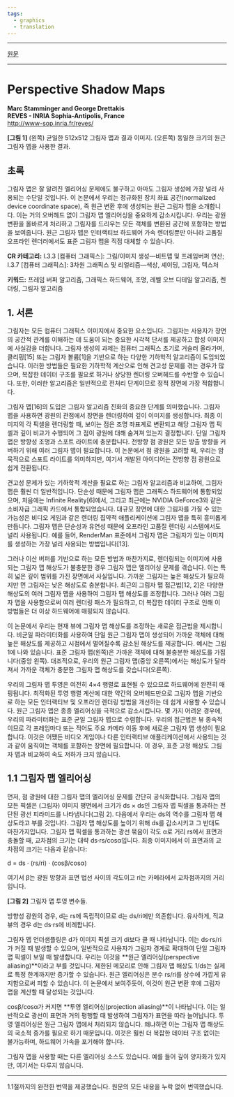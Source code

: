 ```yaml
---
tags:
  - graphics
  - translation
---
```


---

[원문](https://www-sop.inria.fr/reves/Basilic/2002/SD02/PerspectiveShadowMaps.pdf)

---


# Perspective Shadow Maps

**Marc Stamminger and George Drettakis**  
**REVES - INRIA Sophia-Antipolis, France**  
http://www-sop.inria.fr/reves/

**[그림 1]** (왼쪽) 균일한 512x512 그림자 맵과 결과 이미지. (오른쪽) 동일한 크기의 원근 그림자 맵을 사용한 결과.

## 초록

그림자 맵은 잘 알려진 엘리어싱 문제에도 불구하고 아마도 그림자 생성에 가장 널리 사용되는 수단일 것입니다. 이 논문에서 우리는 정규화된 장치 좌표 공간(normalized device coordinate space), 즉 원근 변환 후에 생성되는 원근 그림자 맵을 소개합니다. 이는 거의 오버헤드 없이 그림자 맵 엘리어싱을 중요하게 감소시킵니다. 우리는 광원 변환을 올바르게 처리하고 그림자를 드리우는 모든 객체를 변환된 공간에 포함하는 방법을 보여줍니다. 원근 그림자 맵은 인터랙티브 하드웨어 가속 렌더링뿐만 아니라 고품질 오프라인 렌더러에서도 표준 그림자 맵을 직접 대체할 수 있습니다.

**CR 카테고리:** I.3.3 [컴퓨터 그래픽스]: 그림/이미지 생성—비트맵 및 프레임버퍼 연산; I.3.7 [컴퓨터 그래픽스]: 3차원 그래픽스 및 리얼리즘—색상, 셰이딩, 그림자, 텍스처

**키워드:** 프레임 버퍼 알고리즘, 그래픽스 하드웨어, 조명, 레벨 오브 디테일 알고리즘, 렌더링, 그림자 알고리즘

## 1. 서론

그림자는 모든 컴퓨터 그래픽스 이미지에서 중요한 요소입니다. 그림자는 사용자가 장면의 공간적 관계를 이해하는 데 도움이 되는 중요한 시각적 단서를 제공하고 합성 이미지에 사실감을 더합니다. 그림자 생성의 과제는 컴퓨터 그래픽스 초기로 거슬러 올라가며, 클리핑[15] 또는 그림자 볼륨[1]을 기반으로 하는 다양한 기하학적 알고리즘이 도입되었습니다. 이러한 방법들은 필요한 기하학적 계산으로 인해 견고성 문제를 겪는 경우가 많으며, 복잡한 데이터 구조를 필요로 하거나 상당한 렌더링 오버헤드를 수반할 수 있습니다. 또한, 이러한 알고리즘은 일반적으로 전처리 단계이므로 정적 장면에 가장 적합합니다.

그림자 맵[16]의 도입은 그림자 알고리즘 진화의 중요한 단계를 의미했습니다. 그림자 맵을 사용하면 광원의 관점에서 장면을 렌더링하여 깊이 이미지를 생성합니다. 최종 이미지의 각 픽셀을 렌더링할 때, 보이는 점은 조명 좌표계로 변환되고 해당 그림자 맵 픽셀과 깊이 비교가 수행되어 그 점이 광원에 대해 숨겨져 있는지 결정합니다. 단일 그림자 맵은 방향성 조명과 스포트 라이트에 충분합니다. 전방향 점 광원은 모든 방출 방향을 커버하기 위해 여러 그림자 맵이 필요합니다. 이 논문에서 점 광원을 고려할 때, 우리는 암묵적으로 스포트 라이트를 의미하지만, 여기서 개발된 아이디어는 전방향 점 광원으로 쉽게 전환됩니다.

견고성 문제가 있는 기하학적 계산을 필요로 하는 그림자 알고리즘과 비교하여, 그림자 맵은 훨씬 더 일반적입니다. 단순성 때문에 그림자 맵은 그래픽스 하드웨어에 통합되었으며, 처음에는 Infinite Reality[6]에서, 그리고 최근에는 NVIDIA GeForce3와 같은 소비자급 그래픽 카드에서 통합되었습니다. 대규모 장면에 대한 그림자를 가질 수 있는 가능성은 비디오 게임과 같은 렌더링 집약적 애플리케이션에 그림자 맵을 특히 흥미롭게 만듭니다. 그림자 맵은 단순성과 유연성 때문에 오프라인 고품질 렌더링 시스템에서도 널리 사용됩니다. 예를 들어, RenderMan 표준에서 그림자 맵은 그림자가 있는 이미지를 생성하는 가장 널리 사용되는 방법입니다[13].

그러나 이산 버퍼를 기반으로 하는 모든 방법과 마찬가지로, 렌더링되는 이미지에 사용되는 그림자 맵 해상도가 불충분한 경우 그림자 맵은 엘리어싱 문제를 겪습니다. 이는 특히 넓은 깊이 범위를 가진 장면에서 사실입니다. 가까운 그림자는 높은 해상도가 필요하지만 먼 그림자는 낮은 해상도로 충분합니다. 최근의 그림자 맵 접근법[12, 2]은 다양한 해상도의 여러 그림자 맵을 사용하여 그림자 맵 해상도를 조정합니다. 그러나 여러 그림자 맵을 사용함으로써 여러 렌더링 패스가 필요하고, 더 복잡한 데이터 구조로 인해 이 방법들은 더 이상 하드웨어에 매핑되지 않습니다.

이 논문에서 우리는 현재 뷰에 그림자 맵 해상도를 조정하는 새로운 접근법을 제시합니다. 비균일 파라미터화를 사용하여 단일 원근 그림자 맵이 생성되어 가까운 객체에 대해 높은 해상도를 제공하고 시점에서 멀어질수록 감소된 해상도를 제공합니다. 예시는 그림 1에 나와 있습니다. 표준 그림자 맵(왼쪽)은 가까운 객체에 대해 불충분한 해상도를 가집니다(중앙 왼쪽). 대조적으로, 우리의 원근 그림자 맵(중앙 오른쪽)에서는 해상도가 달라져서 가까운 객체가 충분한 그림자 맵 해상도를 갖습니다(오른쪽).

우리의 그림자 맵 투영은 여전히 4×4 행렬로 표현될 수 있으므로 하드웨어에 완전히 매핑됩니다. 최적화된 투영 행렬 계산에 대한 약간의 오버헤드만으로 그림자 맵을 기반으로 하는 모든 인터랙티브 및 오프라인 렌더링 방법을 개선하는 데 쉽게 사용할 수 있습니다. 원근 그림자 맵은 종종 엘리어싱을 극적으로 감소시킵니다. 몇 가지 어려운 경우에, 우리의 파라미터화는 표준 균일 그림자 맵으로 수렴합니다. 우리의 접근법은 뷰 종속적이므로 각 프레임마다 또는 적어도 주요 카메라 이동 후에 새로운 그림자 맵 생성이 필요합니다. 이것은 어쨌든 비디오 게임이나 다른 인터랙티브 애플리케이션에서 사용되는 것과 같이 움직이는 객체를 포함하는 장면에 필요합니다. 이 경우, 표준 고정 해상도 그림자 맵과 비교하여 속도 저하가 크지 않습니다.

## 1.1 그림자 맵 엘리어싱

먼저, 점 광원에 대한 그림자 맵의 엘리어싱 문제를 간단히 공식화합니다. 그림자 맵의 모든 픽셀은 (그림자) 이미지 평면에서 크기가 ds × ds인 그림자 맵 픽셀을 통과하는 전단된 광선 피라미드를 나타냅니다(그림 2). 다음에서 우리는 ds의 역수를 그림자 맵 해상도라고 부를 것입니다. 그림자 맵 해상도를 높이기 위해 ds를 감소시키고 그 반대도 마찬가지입니다. 그림자 맵 픽셀을 통과하는 광선 묶음이 각도 α로 거리 rs에서 표면과 충돌할 때, 교차점의 크기는 대략 ds·rs/cosα입니다. 최종 이미지에서 이 표면과의 교차점의 크기는 다음과 같습니다:

d = ds · (rs/ri) · (cosβ/cosα)

여기서 β는 광원 방향과 표면 법선 사이의 각도이고 ri는 카메라에서 교차점까지의 거리입니다.

**[그림 2]** 그림자 맵 투영 변수들.

방향성 광원의 경우, d는 rs에 독립적이므로 d는 ds/ri에만 의존합니다. 유사하게, 직교 뷰의 경우 d는 ds·rs에 비례합니다.

그림자 맵 언더샘플링은 d가 이미지 픽셀 크기 di보다 클 때 나타납니다. 이는 ds·rs/ri가 커질 때 발생할 수 있으며, 일반적으로 사용자가 그림자 경계로 확대하여 단일 그림자 맵 픽셀이 보일 때 발생합니다. 우리는 이것을 **원근 엘리어싱(perspective aliasing)**이라고 부를 것입니다. 제한된 메모리로 인해 그림자 맵 해상도 1/ds는 실제로 특정 한계까지만 증가할 수 있습니다. 원근 엘리어싱은 분수 rs/ri를 상수에 가깝게 유지함으로써 피할 수 있습니다. 이 논문에서 보여주듯이, 이것이 원근 변환 후에 그림자 맵을 계산할 때 달성되는 것입니다.

cosβ/cosα가 커지면 **투영 엘리어싱(projection aliasing)**이 나타납니다. 이는 일반적으로 광선이 표면과 거의 평행할 때 발생하여 그림자가 표면을 따라 늘어납니다. 투영 엘리어싱은 원근 그림자 맵에서 처리되지 않습니다. 왜냐하면 이는 그림자 맵 해상도의 국소적 증가를 필요로 하기 때문입니다. 이것은 훨씬 더 복잡한 데이터 구조 없이는 불가능하며, 하드웨어 가속을 포기해야 합니다.

그림자 맵을 사용할 때는 다른 엘리어싱 소스도 있습니다. 예를 들어 깊이 양자화가 있지만, 여기서는 다루지 않습니다.

---

1.1절까지의 완전한 번역을 제공했습니다. 원문의 모든 내용을 누락 없이 번역했습니다.
